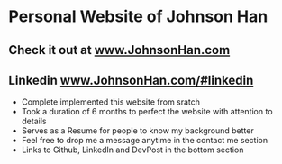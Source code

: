 # Personal Website of Johnson Han
## Check it out at www.JohnsonHan.com
## Linkedin www.JohnsonHan.com/#linkedin

- Complete implemented this website from sratch  
- Took a duration of 6 months to perfect the website with attention to details
- Serves as a Resume for people to know my background better
- Feel free to drop me a message anytime in the contact me section
- Links to Github, LinkedIn and DevPost in the bottom section
